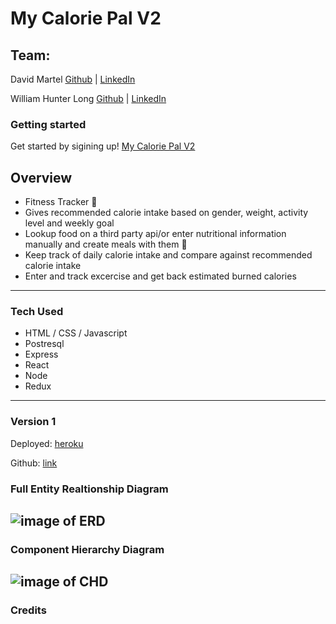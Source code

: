 # My Calorie Pal V2

## Team:

David Martel [Github](https://github.com/davey4) | [LinkedIn](https://www.linkedin.com/in/david-martel-8117981b9/)

William Hunter Long [Github]() | [LinkedIn]()

### Getting started

Get started by sigining up!
[My Calorie Pal V2]()

## Overview

- Fitness Tracker :muscle:
- Gives recommended calorie intake based on gender, weight, activity level and weekly goal
- Lookup food on a third party api/or enter nutritional information manually and create meals with them :pizza:
- Keep track of daily calorie intake and compare against recommended calorie intake
- Enter and track excercise and get back estimated burned calories

---

### Tech Used

- HTML / CSS / Javascript
- Postresql
- Express
- React
- Node
- Redux

---

### Version 1

Deployed: [heroku](https://my-calorie-pal.herokuapp.com/)

Github: [link](https://github.com/davey4/My-Calorie-Pal)

### Full Entity Realtionship Diagram

## ![image of ERD]()

### Component Hierarchy Diagram

## ![image of CHD]()

### Credits

